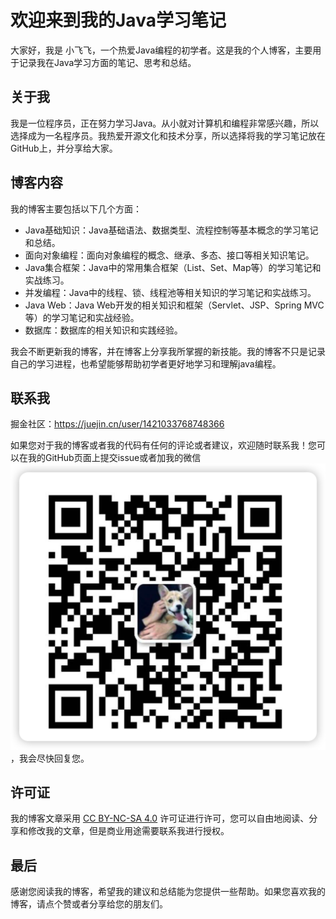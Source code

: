 # 欢迎来到我的Java学习笔记

大家好，我是 小飞飞，一个热爱Java编程的初学者。这是我的个人博客，主要用于记录我在Java学习方面的笔记、思考和总结。

## 关于我

我是一位程序员，正在努力学习Java。从小就对计算机和编程非常感兴趣，所以选择成为一名程序员。我热爱开源文化和技术分享，所以选择将我的学习笔记放在GitHub上，并分享给大家。

## 博客内容

我的博客主要包括以下几个方面：

- Java基础知识：Java基础语法、数据类型、流程控制等基本概念的学习笔记和总结。
- 面向对象编程：面向对象编程的概念、继承、多态、接口等相关知识笔记。
- Java集合框架：Java中的常用集合框架（List、Set、Map等）的学习笔记和实战练习。
- 并发编程：Java中的线程、锁、线程池等相关知识的学习笔记和实战练习。
- Java Web：Java Web开发的相关知识和框架（Servlet、JSP、Spring MVC等）的学习笔记和实战经验。
- 数据库：数据库的相关知识和实践经验。

我会不断更新我的博客，并在博客上分享我所掌握的新技能。我的博客不只是记录自己的学习进程，也希望能够帮助初学者更好地学习和理解java编程。

## 联系我

掘金社区：https://juejin.cn/user/1421033768748366



如果您对于我的博客或者我的代码有任何的评论或者建议，欢迎随时联系我！您可以在我的GitHub页面上提交issue或者加我的微信![](https://raw.githubusercontent.com/cn-mxf/picture/main/img/image-20230514103613287.png)，我会尽快回复您。

## 许可证

我的博客文章采用 [CC BY-NC-SA 4.0](https://creativecommons.org/licenses/by-nc-sa/4.0/) 许可证进行许可，您可以自由地阅读、分享和修改我的文章，但是商业用途需要联系我进行授权。

## 最后

感谢您阅读我的博客，希望我的建议和总结能为您提供一些帮助。如果您喜欢我的博客，请点个赞或者分享给您的朋友们。